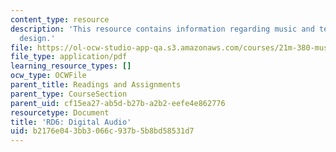 ```yaml
---
content_type: resource
description: 'This resource contains information regarding music and technology: Sound
  design.'
file: https://ol-ocw-studio-app-qa.s3.amazonaws.com/courses/21m-380-music-and-technology-sound-design-spring-2016/b2176e043bb3066c937b5b8bd58531d7_MIT21M_380S16_assn_rd6.pdf
file_type: application/pdf
learning_resource_types: []
ocw_type: OCWFile
parent_title: Readings and Assignments
parent_type: CourseSection
parent_uid: cf15ea27-ab5d-b27b-a2b2-eefe4e862776
resourcetype: Document
title: 'RD6: Digital Audio'
uid: b2176e04-3bb3-066c-937b-5b8bd58531d7
---
```

